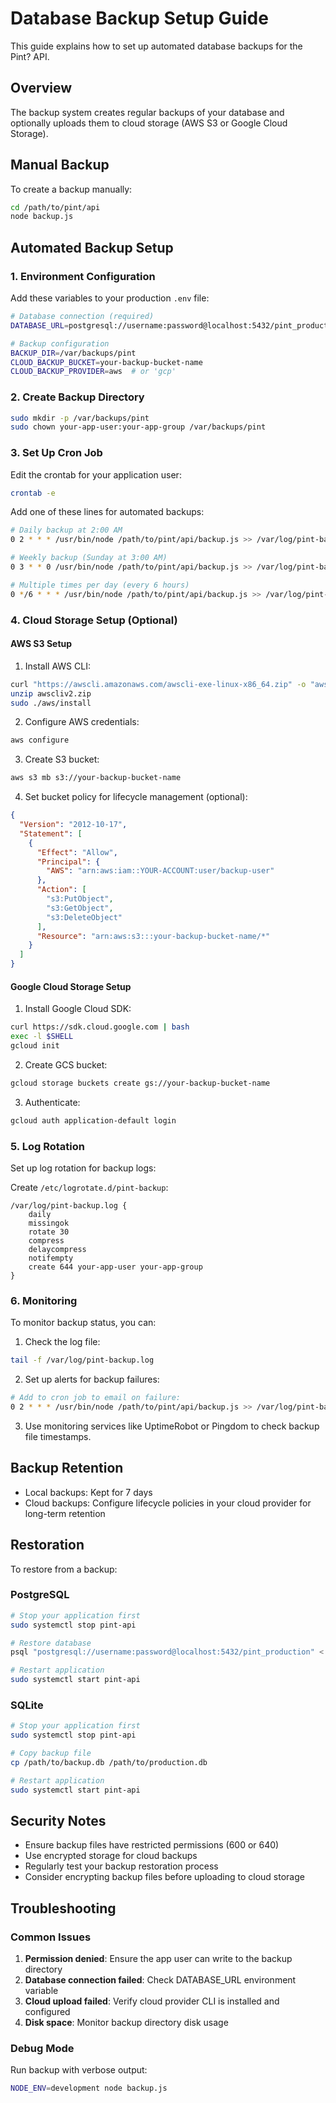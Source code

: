 # Database Backup Setup Guide

This guide explains how to set up automated database backups for the Pint? API.

## Overview

The backup system creates regular backups of your database and optionally uploads them to cloud storage (AWS S3 or Google Cloud Storage).

## Manual Backup

To create a backup manually:

```bash
cd /path/to/pint/api
node backup.js
```

## Automated Backup Setup

### 1. Environment Configuration

Add these variables to your production `.env` file:

```bash
# Database connection (required)
DATABASE_URL=postgresql://username:password@localhost:5432/pint_production

# Backup configuration
BACKUP_DIR=/var/backups/pint
CLOUD_BACKUP_BUCKET=your-backup-bucket-name
CLOUD_BACKUP_PROVIDER=aws  # or 'gcp'
```

### 2. Create Backup Directory

```bash
sudo mkdir -p /var/backups/pint
sudo chown your-app-user:your-app-group /var/backups/pint
```

### 3. Set Up Cron Job

Edit the crontab for your application user:

```bash
crontab -e
```

Add one of these lines for automated backups:

```bash
# Daily backup at 2:00 AM
0 2 * * * /usr/bin/node /path/to/pint/api/backup.js >> /var/log/pint-backup.log 2>&1

# Weekly backup (Sunday at 3:00 AM)
0 3 * * 0 /usr/bin/node /path/to/pint/api/backup.js >> /var/log/pint-backup.log 2>&1

# Multiple times per day (every 6 hours)
0 */6 * * * /usr/bin/node /path/to/pint/api/backup.js >> /var/log/pint-backup.log 2>&1
```

### 4. Cloud Storage Setup (Optional)

#### AWS S3 Setup

1. Install AWS CLI:
```bash
curl "https://awscli.amazonaws.com/awscli-exe-linux-x86_64.zip" -o "awscliv2.zip"
unzip awscliv2.zip
sudo ./aws/install
```

2. Configure AWS credentials:
```bash
aws configure
```

3. Create S3 bucket:
```bash
aws s3 mb s3://your-backup-bucket-name
```

4. Set bucket policy for lifecycle management (optional):
```json
{
  "Version": "2012-10-17",
  "Statement": [
    {
      "Effect": "Allow",
      "Principal": {
        "AWS": "arn:aws:iam::YOUR-ACCOUNT:user/backup-user"
      },
      "Action": [
        "s3:PutObject",
        "s3:GetObject",
        "s3:DeleteObject"
      ],
      "Resource": "arn:aws:s3:::your-backup-bucket-name/*"
    }
  ]
}
```

#### Google Cloud Storage Setup

1. Install Google Cloud SDK:
```bash
curl https://sdk.cloud.google.com | bash
exec -l $SHELL
gcloud init
```

2. Create GCS bucket:
```bash
gcloud storage buckets create gs://your-backup-bucket-name
```

3. Authenticate:
```bash
gcloud auth application-default login
```

### 5. Log Rotation

Set up log rotation for backup logs:

Create `/etc/logrotate.d/pint-backup`:

```
/var/log/pint-backup.log {
    daily
    missingok
    rotate 30
    compress
    delaycompress
    notifempty
    create 644 your-app-user your-app-group
}
```

### 6. Monitoring

To monitor backup status, you can:

1. Check the log file:
```bash
tail -f /var/log/pint-backup.log
```

2. Set up alerts for backup failures:
```bash
# Add to cron job to email on failure:
0 2 * * * /usr/bin/node /path/to/pint/api/backup.js >> /var/log/pint-backup.log 2>&1 || echo "Backup failed" | mail -s "Pint Backup Failed" admin@yourcompany.com
```

3. Use monitoring services like UptimeRobot or Pingdom to check backup file timestamps.

## Backup Retention

- Local backups: Kept for 7 days
- Cloud backups: Configure lifecycle policies in your cloud provider for long-term retention

## Restoration

To restore from a backup:

### PostgreSQL
```bash
# Stop your application first
sudo systemctl stop pint-api

# Restore database
psql "postgresql://username:password@localhost:5432/pint_production" < /path/to/backup.sql

# Restart application
sudo systemctl start pint-api
```

### SQLite
```bash
# Stop your application first
sudo systemctl stop pint-api

# Copy backup file
cp /path/to/backup.db /path/to/production.db

# Restart application
sudo systemctl start pint-api
```

## Security Notes

- Ensure backup files have restricted permissions (600 or 640)
- Use encrypted storage for cloud backups
- Regularly test your backup restoration process
- Consider encrypting backup files before uploading to cloud storage

## Troubleshooting

### Common Issues

1. **Permission denied**: Ensure the app user can write to the backup directory
2. **Database connection failed**: Check DATABASE_URL environment variable
3. **Cloud upload failed**: Verify cloud provider CLI is installed and configured
4. **Disk space**: Monitor backup directory disk usage

### Debug Mode

Run backup with verbose output:
```bash
NODE_ENV=development node backup.js
```